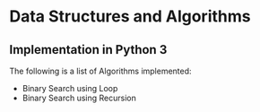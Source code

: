 # Data Structures and Algorithms 

## Implementation in Python 3

The following is a list of Algorithms implemented:

* Binary Search using Loop
* Binary Search using Recursion